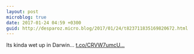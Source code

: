 ```yaml
---
layout: post
microblog: true
date: 2017-01-24 04:59 +0300
guid: http://desparoz.micro.blog/2017/01/24/t823711835169820672.html
---
```

Its kinda wet up in Darwin… [t.co/CRVW7umcU...](https://t.co/CRVW7umcUr)
